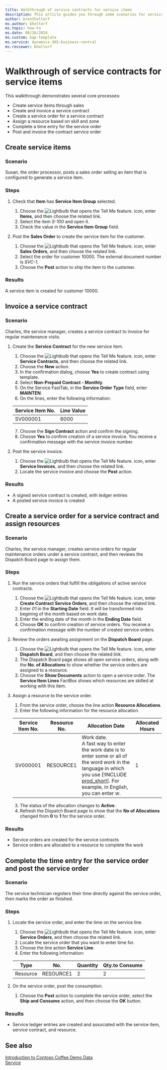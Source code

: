 ```yaml
---
title: Walkthrough of service contracts for service items
description: This article guides you through some scenarios for service items and contracts.
author: brentholtorf
ms.author: bholtorf
ms.topic: how-to
ms.date: 08/26/2024
ms.custom: bap-template
ms.service: dynamics-365-business-central
ms.reviewer: bholtorf
---
```


# Walkthrough of service contracts for service items

This walkthrough demonstrates several core processes:

- Create service items through sales
- Create and invoice a service contract
- Create a service order for a service contract
- Assign a resource based on skill and zone
- Complete a time entry for the service order
- Post and invoice the contract service order

## Create service items

### Scenario  

Susan, the order processor, posts a sales order selling an item that is configured to generate a service item.  

### Steps

1. Check that **Item** has **Service Item Group** selected.

    1. Choose the ![Lightbulb that opens the Tell Me feature.](../../media/ui-search/search_small.png "Tell me what you want to do") icon, enter **Items**, and then choose the related link.  
    2. Select the item *S-100* and open it.
    3. Check the value in the **Service Item Group** field.

2. Post the **Sales Order** to create the service item for the customer.  

    1. Choose the ![Lightbulb that opens the Tell Me feature.](../../media/ui-search/search_small.png "Tell me what you want to do") icon, enter **Sales Orders**, and then choose the related link.  
    2. Select the order for customer 10000. The external document number is *SVC-1*.
    3. Choose the **Post** action to ship the item to the customer.

### Results

A service item is created for customer 10000.

## Invoice a service contract

### Scenario

Charles, the service manager, creates a service contract to invoice for regular maintenance visits.

1. Create the **Service Contract** for the new service item.
    1. Choose the ![Lightbulb that opens the Tell Me feature.](../../media/ui-search/search_small.png "Tell me what you want to do") icon, enter **Service Contracts**, and then choose the related link.
    2. Choose the **New** action.  
    3. In the confirmation dialog, choose **Yes** to create contract using template. 
    4. Select **Non-Prepaid Contract - Monthly**.
    5. On the Service FastTab, in the **Service Order Type** field, enter **MAINTEN**.
    6. On the lines, enter the following information:

    |Service Item No.|Line Value|  
    |----------------|----------|  
    |SV000001|6000|

    7. Choose the **Sign Contract** action and confirm the signing.
    8. Choose **Yes** to confirm creation of a service invoice. You receive a confirmation message with the service invoice number.

3. Post the service invoice.

   1. Choose the ![Lightbulb that opens the Tell Me feature.](../../media/ui-search/search_small.png "Tell me what you want to do") icon, enter **Service Invoices**, and then choose the related link.
   2. Locate the service invoice and choose the **Post** action.

### Results

- A signed service contract is created, with ledger entries
- A posted service invoice is created

## Create a service order for a service contract and assign resources

### Scenario

Charles, the service manager, creates service orders for regular maintenance orders under a service contract, and then reviews the Dispatch Board page to assign them.

### Steps

1. Run the service orders that fulfill the obligations of active service contracts.

   1. Choose the ![Lightbulb that opens the Tell Me feature.](../../media/ui-search/search_small.png "Tell me what you want to do") icon, enter **Create Contract Service Orders**, and then choose the related link.
   2. Enter *01* in the **Starting Date** field. It will be transformed into begining of the month based on work date. 
   3. Enter the ending date of the month in the **Ending Date** field.
   4. Choose **OK** to confirm creation of service orders. You receive a confirmation message with the number of created service orders.

2. Review the orders awaiting assignment on the **Dispatch Board** page.

   1. Choose the ![Lightbulb that opens the Tell Me feature.](../../media/ui-search/search_small.png "Tell me what you want to do") icon, enter **Dispatch Board**, and then choose the related link.
   2. The Dispatch Board page shows all open service orders, along with the **No. of Allocations** to show whether the service orders are assigned to a resource.
   3. Choose the **Show Documents** action to open a service order. The **Service Item Lines** FactBox shows which resources are skilled at working with this item.

3. Assign a resource to the service order.

   1. From the service order, choose the line action **Resource Allocations**.
   2. Enter the following information for the resource allocation.

    |Service Item No.|Resource No.|Allocation Date|Allocated Hours|
    |----------------|------------|---------------|---------------|  
    |SV000001|RESOURCE1|Work date.</br> A fast way to enter the work date is to enter some or all of the word *work* in the language in which you use [!INCLUDE [prod_short](../../includes/prod_short.md)]. For example, in English, you can enter *w*. |1|

    3. The status of the allocation changes to **Active**.
    4. Refresh the Dispatch Board page to show that the **No of Allocations** changed from **0** to **1** for the service order.

### Results

- Service orders are created for the service contracts
- Service orders are allocated to a resource to complete the work

## Complete the time entry for the service order and post the service order

### Scenario

The service technician registers their time directly against the service order, then marks the order as finished.

### Steps

1. Locate the service order, and enter the time on the service line.

   1. Choose the ![Lightbulb that opens the Tell Me feature.](../../media/ui-search/search_small.png "Tell me what you want to do") icon, enter **Service Orders**, and then choose the related link.
   2. Locate the service order that you want to enter time for.
   3. Choose the line action **Service Line**.
   4. Enter the following information:

    |Type|No.|Quantity|Qty.to Consume|
    |----|---|--------|--------|  
    |Resource|RESOURCE1|2|2|

2. On the service order, post the consumption.

   1. Choose the **Post** action to complete the service order, select the **Ship and Consume** action, and then choose the **OK** button.

### Results

- Service ledger entries are created and associated with the service item, service contract, and resource.

## See also

[Introduction to Contoso Coffee Demo Data](../../contoso-coffee/contoso-coffee-intro.md)  
[Service](../../service-service.md)
